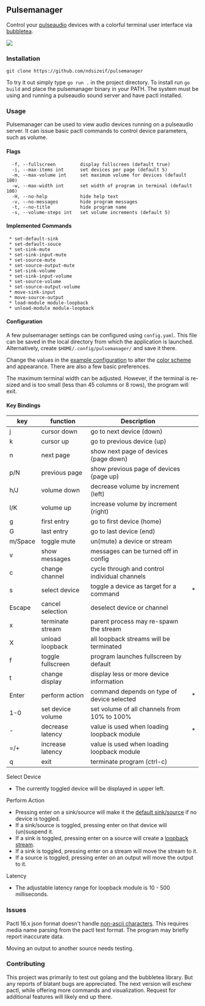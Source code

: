 ## Pulsemanager

Control your [pulseaudio](https://www.freedesktop.org/wiki/Software/PulseAudio/) devices with a colorful terminal user interface via [bubbletea](https://github.com/charmbracelet/bubbletea). 

<p>
  <img src="https://github.com/ndsizeif/pic/blob/assets/assets/demo.gif?"/>
	<br>
</p>  

### Installation

```
git clone https://github.com/ndsizeif/pulsemanager
```
To try it out simply type `go run .` in the project directory.
To install run `go build` and place the pulsemanager binary in your PATH.
The system must be using and running a pulseaudio sound server and have pactl
installed.

### Usage

Pulsemanager can be used to view audio devices running on a pulseaudio server.
It can issue basic pactl commands to control device parameters, such as volume.

#### Flags

```
  -f, --fullscreen         display fullscreen (default true)
  -i, --max-items int      set devices per page (default 5)
  -m, --max-volume int     set maximum volume for devices (default 180)
  -w, --max-width int      set width of program in terminal (default 100)
  -H, --no-help            hide help text
  -v, --no-messages        hide program messages
  -t, --no-title           hide program name
  -s, --volume-steps int   set volume increments (default 5)
```
#### Implemented Commands

```
 * set-default-sink
 * set-default-souce
 * set-sink-mute
 * set-sink-input-mute
 * set-source-mute 
 * set-source-output-mute 
 * set-sink-volume
 * set-sink-input-volume
 * set-source-volume
 * set-source-output-volume
 * move-sink-input
 * move-source-output
 * load-module module-loopback
 * unload-module module-loopback
```

#### Configuration

A few pulsemanager settings can be configured using `config.yaml`. This file can
be saved in the local directory from which the application is launched.
Alternatively, create `$HOME/.config/pulsemanager/` and save it there.

Change the values in the [example configuration](example/config.yaml) to alter
the [color
scheme](https://github.com/ndsizeif/pulsemanager/blob/assets/assets/colors.gif) and
appearance. There are also a few basic preferences.

The maximum terminal width can be adjusted. However, if the terminal is re-sized
and is too small (less than 45 columns or 8 rows), the program will exit.

#### Key Bindings

| key     | function          | Description                                   |   |
|---------|-------------------|-----------------------------------------------|---|
| j       | cursor down       | go to next device (down)                      |   |
| k       | cursor up         | go to previous device (up)                    |   |
| n       | next page         | show next page of devices (page down)         |   |
| p/N     | previous page     | show previous page of devices (page up)       |   |
| h/J     | volume down       | decrease volume by increment (left)           |   |
| l/K     | volume up         | increase volume by increment (right)          |   |
| g       | first entry       | go to first device (home)                     |   |
| G       | last entry        | go to last device (end)                       |   |
| m/Space | toggle mute       | un(mute) a device or stream                   |   |
| v       | show messages     | messages can be turned off in config          |   |
| c       | change channel    | cycle through and control individual channels |   |
| s       | select device     | toggle a device as target for a command       | * |
| Escape  | cancel selection  | deselect device or channel                    |   |
| x       | terminate stream  | parent process may re-spawn the stream        |   |
| X       | unload loopback   | all loopback streams will be terminated       |   |
| f       | toggle fullscreen | program launches fullscreen by default        |   |
| t       | change display    | display less or more device information       |   |
| Enter   | perform action    | command depends on type of device selected    | * |
| 1-0     | set device volume | set volume of all channels from 10% to 100%   |   |
| -       | decrease latency  | value is used when loading loopback module    | * |
| =/+     | increase latency  | value is used when loading loopback module    |   |
| q       | exit              | terminate program (ctrl-c)                    |   |

Select Device
- The currently toggled device will be displayed in upper left.

Perform Action
- Pressing enter on a sink/source will make it the [default sink/source](https://github.com/ndsizeif/pulsemanager/blob/assets/assets/inlinedemo.gif) if no device is toggled. 
- If a sink/source is toggled, pressing enter on that device will (un)suspend it.
- If a sink is toggled, pressing enter on a source will create a [loopback stream](https://github.com/ndsizeif/pulsemanager/blob/assets/assets/loopbackdemo.gif?).
- If a sink is toggled, pressing enter on a stream will move the stream to it.
- If a source is toggled, pressing enter on an output will move the output to it.

Latency
- The adjustable latency range for loopback module is 10 - 500 milliseconds.


### Issues

Pactl 16.x json format doesn't handle [non-ascii characters](https://gitlab.freedesktop.org/pulseaudio/pulseaudio/-/issues/1310).
This requires media name parsing from the pactl text format. The program may
briefly report inaccurate data.

Moving an output to another source needs testing.

### Contributing

This project was primarily to test out golang and the bubbletea library. But any
reports of blatant bugs are appreciated. The next version will eschew pactl,
while offering more commands and visualization. Request for additional features
will likely end up there.
